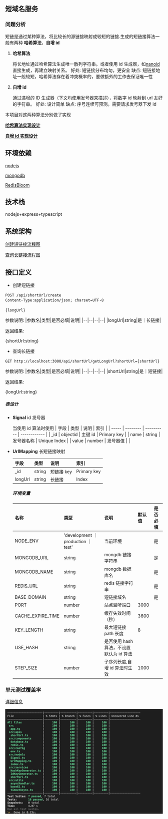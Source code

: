 ## 短域名服务

### 问题分析

短链是通过某种算法，将比较长的源链接映射成较短的链接.生成的短链接算法一般有两种 **哈希算法**，**自增 id**

1. **哈希算法**

   将长地址通过哈希算法生成唯一散列字符串。或者使用 id 生成器，如[nanoid](https://zelark.github.io/nano-id-cc/)直接生成，再建立映射关系。
   好处: 短链接分布均匀，更安全
   缺点: 短链接地址一般较短，哈希算法存在着冲突概率的，要做额外的工作去保证唯一性

2. **自增 id**

   通过递增的 ID 生成器（下文均使用发号器来描述），将数字 id 映射到 url 友好的字符串。
   好处: 设计简单
   缺点: 序号连续可预测。需要请求发号器下发 id

本项目对这两种算法分别做了实现

[**哈希算法实现设计**](./hash-design.md)

[**自增 id 实现设计**](./id-design.md)

## 环境依赖

[nodejs](https://nodejs.org/en/)

[mongodb](https://docs.mongodb.com/manual/installation/)

[RedisBloom](https://github.com/RedisBloom/RedisBloom)

## 技术栈

nodejs+express+typescript

## 系统架构

[创建短链接流程图](/images/create-short-url.png)

[查询长链接流程图](/images/get-long-url.png)

## 接口定义

- 创建短链接

```
POST /api/shortUrl/create
Content-Type:application/json; charset=UTF-8

{longUrl}
```

参数说明:
|参数名|类型|是否必填|说明|
|--|--|--|--|
|longUrl|string|是｜长链接|

返回结果:

{shortUrl:string}

- 查询长链接

```
GET http://localhost:3000/api/shortUrl/getLongUrl?shortUrl={shortUrl}
```

参数说明:
|参数名|类型|是否必填|说明|
|--|--|--|--|
|shortUrl|string|是｜短链接|

返回结果:

{longUrl:string}

##### 表设计

- **Signal** id 发号器

  当使用 id 算法时使用
  | 字段 | 类型 | 说明 | 索引 |
  | ----- | -------- | ---------- | ------------ |
  | \_id | objectid | 主键 id | Primary key |
  | name | string | 发号器名称 | Unique Index |
  | value | number | 发号器值 | |

- **UrlMapping** 长短链接映射

  | 字段    | 类型   | 说明       | 索引        |
  | ------- | ------ | ---------- | ----------- |
  | \_id    | string | 短链接 key | Primary key |
  | longUrl | string | 长链接     | Index       |

  ##### 环境变量

  | 名称              | 类型                                | 说明                                     | 默认值 | 是否必填 |
  | ----------------- | ----------------------------------- | ---------------------------------------- | ------ | -------- |
  | NODE_ENV          | 'development ｜ production ｜ test' | 当前环境                                 |        | 是       |
  | MONGODB_URL       | string                              | mongdb 链接字符串                        |        | 是       |
  | MONGODB_NAME      | string                              | mongdb 数据库名                          |        | 是       |
  | REDIS_URL         | string                              | redis 链接字符串                         |        | 是       |
  | BASE_DOMAIN       | string                              | 短链接域名                               |        | 是       |
  | PORT              | number                              | 站点监听端口                             | 3000   |          |
  | CACHE_EXPIRE_TIME | number                              | 缓存失效时间（秒）                       | 3600   |          |
  | KEY_LENGTH        | string                              | 最大短链接 path 长度                     | 8      |          |
  | USE_HASH          | string                              | 是否使用 hash 算法，不设置默认为 id 算法 |        |          |
  | STEP_SIZE         | number                              | 子序列长度,自增 id 算法时生效            | 1000   |          |

### 单元测试覆盖率

[详细信息](../coverage/lcov-report/index.html)

![generate-shorturl.png](./images/coverage.png)
